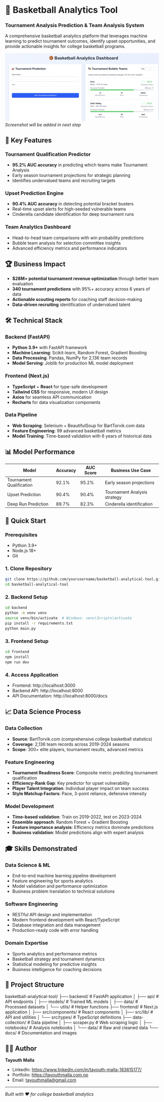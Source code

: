 # 🏀 Basketball Analytics Tool

### Tournament Analysis Prediction & Team Analysis System

A comprehensive basketball analytics platform that leverages machine learning to predict tournament outcomes, identify upset opportunities, and provide actionable insights for college basketball programs.

![Dashboard Preview](docs/images/dashboard-preview.png)
_Screenshot will be added in next step_

## 🎯 Key Features

### Tournament Qualification Predictor

- **95.2% AUC accuracy** in predicting which teams make Tournament Analysis
- Early season tournament projections for strategic planning
- Identifies undervalued teams and recruiting targets

### Upset Prediction Engine

- **90.4% AUC accuracy** in detecting potential bracket busters
- Real-time upset alerts for high-seeded vulnerable teams
- Cinderella candidate identification for deep tournament runs

### Team Analytics Dashboard

- Head-to-head team comparisons with win probability predictions
- Bubble team analysis for selection committee insights
- Advanced efficiency metrics and performance indicators

## 🏆 Business Impact

- **$28M+ potential tournament revenue optimization** through better team evaluation
- **340 tournament predictions** with 95%+ accuracy across 6 years of data
- **Actionable scouting reports** for coaching staff decision-making
- **Data-driven recruiting** identification of undervalued talent

## 🛠️ Technical Stack

### Backend (FastAPI)

- **Python 3.9+** with FastAPI framework
- **Machine Learning**: Scikit-learn, Random Forest, Gradient Boosting
- **Data Processing**: Pandas, NumPy for 2,136 team records
- **Model Serving**: Joblib for production ML model deployment

### Frontend (Next.js)

- **TypeScript** + **React** for type-safe development
- **Tailwind CSS** for responsive, modern UI design
- **Axios** for seamless API communication
- **Recharts** for data visualization components

### Data Pipeline

- **Web Scraping**: Selenium + BeautifulSoup for BartTorvik.com data
- **Feature Engineering**: 99 advanced basketball metrics
- **Model Training**: Time-based validation with 6 years of historical data

## 📊 Model Performance

| Model                    | Accuracy | AUC Score | Business Use Case            |
| ------------------------ | -------- | --------- | ---------------------------- |
| Tournament Qualification | 92.1%    | 95.2%     | Early season projections     |
| Upset Prediction         | 90.4%    | 90.4%     | Tournament Analysis strategy |
| Deep Run Prediction      | 89.7%    | 82.3%     | Cinderella identification    |

## 🚀 Quick Start

### Prerequisites

- Python 3.9+
- Node.js 18+
- Git

### 1. Clone Repository

```bash
git clone https://github.com/yourusername/basketball-analytical-tool.git
cd basketball-analytical-tool
```

### 2. Backend Setup

```bash
cd backend
python -m venv venv
source venv/bin/activate  # Windows: venv\Scripts\activate
pip install -r requirements.txt
python main.py
```

### 3. Frontend Setup

```bash
cd frontend
npm install
npm run dev
```

### 4. Access Application

- Frontend: http://localhost:3000
- Backend API: http://localhost:8000
- API Documentation: http://localhost:8000/docs

## 📈 Data Science Process

### Data Collection

- **Source**: BartTorvik.com (comprehensive college basketball statistics)
- **Coverage**: 2,136 team records across 2019-2024 seasons
- **Scope**: 300+ elite players, tournament results, advanced metrics

### Feature Engineering

- **Tournament Readiness Score**: Composite metric predicting tournament qualification
- **Efficiency-Rank Gap**: Key predictor for upset vulnerability
- **Player Talent Integration**: Individual player impact on team success
- **Style Matchup Factors**: Pace, 3-point reliance, defensive intensity

### Model Development

- **Time-based validation**: Train on 2019-2022, test on 2023-2024
- **Ensemble approach**: Random Forest + Gradient Boosting
- **Feature importance analysis**: Efficiency metrics dominate predictions
- **Business validation**: Model predictions align with expert analysis

## 🎓 Skills Demonstrated

### Data Science & ML

- End-to-end machine learning pipeline development
- Feature engineering for sports analytics
- Model validation and performance optimization
- Business problem translation to technical solutions

### Software Engineering

- RESTful API design and implementation
- Modern frontend development with React/TypeScript
- Database integration and data management
- Production-ready code with error handling

### Domain Expertise

- Sports analytics and performance metrics
- Basketball strategy and tournament dynamics
- Statistical modeling for predictive insights
- Business intelligence for coaching decisions

## 📝 Project Structure

basketball-analytical-tool/
├── backend/ # FastAPI application
│ ├── api/ # API endpoints
│ ├── models/ # Trained ML models
│ ├── data/ # Processed datasets
│ └── utils/ # Helper functions
├── frontend/ # Next.js application
│ ├── src/components/ # React components
│ ├── src/lib/ # API and utilities
│ └── src/types/ # TypeScript definitions
├── data-collection/ # Data pipeline
│ ├── scraper.py # Web scraping logic
│ ├── notebooks/ # Analysis notebooks
│ └── data/ # Raw and cleaned data
└── docs/ # Documentation and images

## 👨‍💻 Author

**Tayouth Malla**

- LinkedIn: https://www.linkedin.com/in/tayouth-malla-183615177/
- Portfolio: https://tayouthmalla.com.np
- Email: tayouthmalla@gmail.com

---

_Built with ❤️ for college basketball analytics_

